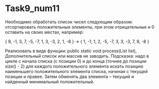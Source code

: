 # Task9_num11
Необходимо обработать список чисел следующим образом: отсортировать положительные элементы, при этом отрицательные и 0 оставить на своих местах, например:


{  9, -1, 3, 7, -5, -7, 1, 3, -3, 2, 1, -8 } →  {  1, -1, 1, 2, -5, -7, 3, 3, -3, 7, 9, -8 }


Реализовать в виде функции:
public static void process(List <Integer> list),
Дополнительный список или массив не заводить.
Подсказка: надо в цикле с начала списка (с позиции 0) и до конца (точнее до позиции size() - 2) для каждого положительного элемента искать позицию наименьшего положительного элемента списка, начиная с текущей позиции и правее. Затем обменять два элемента – текущий и найденный минимальный положительный.
